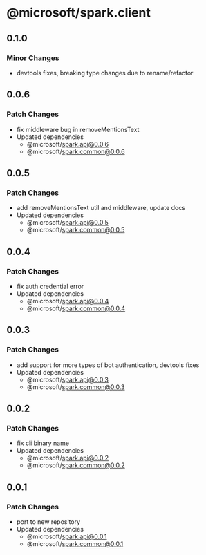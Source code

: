 # @microsoft/spark.client

## 0.1.0

### Minor Changes

- devtools fixes, breaking type changes due to rename/refactor

## 0.0.6

### Patch Changes

- fix middleware bug in removeMentionsText
- Updated dependencies
    - @microsoft/spark.api@0.0.6
    - @microsoft/spark.common@0.0.6

## 0.0.5

### Patch Changes

- add removeMentionsText util and middleware, update docs
- Updated dependencies
    - @microsoft/spark.api@0.0.5
    - @microsoft/spark.common@0.0.5

## 0.0.4

### Patch Changes

- fix auth credential error
- Updated dependencies
    - @microsoft/spark.api@0.0.4
    - @microsoft/spark.common@0.0.4

## 0.0.3

### Patch Changes

- add support for more types of bot authentication, devtools fixes
- Updated dependencies
    - @microsoft/spark.api@0.0.3
    - @microsoft/spark.common@0.0.3

## 0.0.2

### Patch Changes

- fix cli binary name
- Updated dependencies
    - @microsoft/spark.api@0.0.2
    - @microsoft/spark.common@0.0.2

## 0.0.1

### Patch Changes

- port to new repository
- Updated dependencies
    - @microsoft/spark.api@0.0.1
    - @microsoft/spark.common@0.0.1
